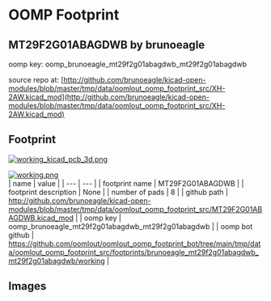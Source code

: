 # OOMP Footprint  
## MT29F2G01ABAGDWB  by brunoeagle  
  
oomp key: oomp_brunoeagle_mt29f2g01abagdwb_mt29f2g01abagdwb  
  
source repo at: [http://github.com/brunoeagle/kicad-open-modules/blob/master/tmp/data/oomlout_oomp_footprint_src/XH-2AW.kicad_mod](http://github.com/brunoeagle/kicad-open-modules/blob/master/tmp/data/oomlout_oomp_footprint_src/XH-2AW.kicad_mod)  
## Footprint  
  
[![working_kicad_pcb_3d.png](working_kicad_pcb_3d_600.png)](working_kicad_pcb_3d.png)  
  
[![working.png](working_600.png)](working.png)  
| name | value | 
| --- | --- | 
| footprint name | MT29F2G01ABAGDWB | 
| footprint description | None | 
| number of pads | 8 | 
| github path | http://github.com/brunoeagle/kicad-open-modules/blob/master/tmp/data/oomlout_oomp_footprint_src/MT29F2G01ABAGDWB.kicad_mod | 
| oomp key | oomp_brunoeagle_mt29f2g01abagdwb_mt29f2g01abagdwb | 
| oomp bot github | https://github.com/oomlout/oomlout_oomp_footprint_bot/tree/main/tmp/data/oomlout_oomp_footprint_src/footprints/brunoeagle_mt29f2g01abagdwb_mt29f2g01abagdwb/working | 
## Images  
